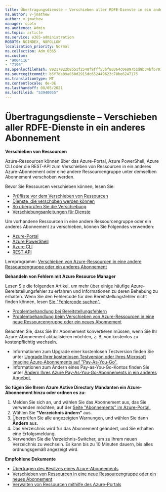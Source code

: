 ```yaml
---
title: Übertragungsdienste – Verschieben aller RDFE-Dienste in ein anderes Abonnement
ms.author: v-jmathew
author: v-jmathew
manager: scotv
ms.audience: Admin
ms.topic: article
ms.service: o365-administration
ROBOTS: NOINDEX, NOFOLLOW
localization_priority: Normal
ms.collection: Adm_O365
ms.custom:
- "9004116"
- "7196"
ms.openlocfilehash: 89217922b8b51f2548f9fff53bf80364c0e897b1d9b34bfb7016f0b0f197cf17
ms.sourcegitcommit: b5f7da89a650d2915dc652449623c78be6247175
ms.translationtype: MT
ms.contentlocale: de-DE
ms.lasthandoff: 08/05/2021
ms.locfileid: "53940055"
---
```

# <a name="transfer-services---move-all-rdfe-services-to-another-subscription"></a>Übertragungsdienste – Verschieben aller RDFE-Dienste in ein anderes Abonnement

**Verschieben von Ressourcen**

Azure-Ressourcen können über das Azure-Portal, Azure PowerShell, Azure CLI oder die REST-API zum Verschieben von Ressourcen in ein anderes Azure-Abonnement oder eine andere Ressourcengruppe unter demselben Abonnement verschoben werden.

Bevor Sie Ressourcen verschieben können, lesen Sie:

- [Prüfliste vor dem Verschieben von Ressourcen](https://docs.microsoft.com/azure/azure-resource-manager/resource-group-move-resources?WT.mc_id=Portal-Microsoft_Azure_Support#checklist-before-moving-resources)
- [Dienste, die verschoben werden können](https://docs.microsoft.com/azure/azure-resource-manager/move-support-resources?WT.mc_id=Portal-Microsoft_Azure_Support)
- [So überprüfen Sie die Verschiebung](https://docs.microsoft.com/azure/azure-resource-manager/resource-group-move-resources?WT.mc_id=Portal-Microsoft_Azure_Support#validate-move)
- [Verschiebungsanleitungen für Dienste](https://docs.microsoft.com/azure/azure-resource-manager/move-limitations/app-service-move-limitations?WT.mc_id=Portal-Microsoft_Azure_Support)

Um vorhandene Ressourcen in eine andere Ressourcengruppe oder ein anderes Abonnement zu verschieben, können Sie Folgendes verwenden:

- [Azure-Portal](https://docs.microsoft.com/azure/azure-resource-manager/resource-group-move-resources?WT.mc_id=Portal-Microsoft_Azure_Support#use-the-portal)
- [Azure PowerShell](https://docs.microsoft.com/azure/azure-resource-manager/resource-group-move-resources?WT.mc_id=Portal-Microsoft_Azure_Support#use-azure-powershell)
- [Azure CLI](https://docs.microsoft.com/azure/azure-resource-manager/resource-group-move-resources?WT.mc_id=Portal-Microsoft_Azure_Support#use-azure-cli)
- [REST API](https://docs.microsoft.com/azure/azure-resource-manager/resource-group-move-resources?WT.mc_id=Portal-Microsoft_Azure_Support#use-rest-api)

Lernprogramm: [Verschieben von Azure-Ressourcen in eine andere Ressourcengruppe oder ein anderes Abonnement](https://docs.microsoft.com/azure/azure-resource-manager/resource-manager-tutorial-move-resources)

**Behandeln von Fehlern mit Azure Resource Manager**

Lesen Sie die folgenden Artikel, um mehr über einige häufige Azure-Bereitstellungsfehler zu erfahren und Informationen zu deren Behebung zu erhalten. Wenn Sie den Fehlercode für den Bereitstellungsfehler nicht finden können, lesen [Sie "Fehlercode suchen".](https://docs.microsoft.com/azure/azure-resource-manager/resource-manager-common-deployment-errors?WT.mc_id=Portal-Microsoft_Azure_Support#find-error-code)

- [Problembehandlung bei Bereitstellungsfehlern](https://docs.microsoft.com/azure/azure-resource-manager/resource-manager-common-deployment-errors)
- [Problembehandlung beim Verschieben von Azure-Ressourcen in eine neue Ressourcengruppe oder ein neues Abonnement](https://docs.microsoft.com/azure/azure-resource-manager/troubleshoot-move)

Beachten Sie, dass Sie Ihr Abonnement konvertieren müssen, wenn Sie Ihr Azure-Abonnement aktualisieren möchten, z. B. von kostenlos zu kostenpflichtig wechseln.

- Informationen zum Upgrade einer kostenlosen Testversion finden Sie unter [Upgrade Ihrer kostenlosen Testversion oder Ihres Microsoft Imagine Azure-Abonnements auf "Pay-As-You-Go".](https://docs.microsoft.com/azure/billing/billing-upgrade-azure-subscription)
- Informationen zum Ändern eines Pay-as-You-Go-Kontos finden Sie unter [Ändern Ihres Azure Pay-As-You-Go-Abonnements in ein anderes Angebot.](https://docs.microsoft.com/azure/billing/billing-how-to-switch-azure-offer)

**So fügen Sie Ihrem Azure Active Directory Mandanten ein Azure-Abonnement hinzu oder ordnen es zu:**

1. Melden Sie sich an, und wählen Sie das Abonnement aus, das Sie verwenden möchten, auf der [Seite "Abonnements" im Azure-Portal.](https://portal.azure.com/#blade/Microsoft_Azure_Billing/SubscriptionsBlade)
2. Wählen Sie **"Verzeichnis ändern"** aus.
3. Überprüfen Sie alle angezeigten Warnungen, und wählen Sie dann **Ändern** aus.
4. Das Verzeichnis wird für das Abonnement geändert, und Sie erhalten eine Erfolgsmeldung.
5. Verwenden  Sie die Verzeichnis-Switcher, um zu Ihrem neuen Verzeichnis zu wechseln. Es kann bis zu 10 Minuten dauern, bis alles ordnungsgemäß angezeigt wird.

**Empfohlene Dokumente**

- [Übertragen des Besitzes eines Azure-Abonnements](https://docs.microsoft.com/azure/billing-subscription-transfer)
- [Verschieben von Ressourcen in eine neue Ressourcengruppe oder ein neues Abonnement](https://docs.microsoft.com/azure/azure-resource-manager/resource-group-move-resources)
- [Verwalten von Ressourcen mithilfe des Azure-Portals](https://docs.microsoft.com/azure/azure-resource-manager/resource-group-portal)
